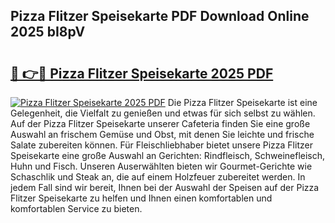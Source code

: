 ## Pizza Flitzer Speisekarte PDF Download Online 2025 bI8pV

# <h2><a href="http://gc9xpt.nevu.top/?p=Pizza+Flitzer+Speisekarte">🔗 👉🔴 Pizza Flitzer Speisekarte 2025 PDF</a></h2>

[![Pizza Flitzer Speisekarte 2025 PDF](https://i.imgur.com/dBaPXMq.png)](http://gc9xpt.nevu.top/?p=Pizza+Flitzer+Speisekarte)
Die Pizza Flitzer Speisekarte ist eine Gelegenheit, die Vielfalt zu genießen und etwas für sich selbst zu wählen. Auf der Pizza Flitzer Speisekarte unserer Cafeteria finden Sie eine große Auswahl an frischem Gemüse und Obst, mit denen Sie leichte und frische Salate zubereiten können. Für Fleischliebhaber bietet unsere Pizza Flitzer Speisekarte eine große Auswahl an Gerichten: Rindfleisch, Schweinefleisch, Huhn und Fisch. Unseren Auserwählten bieten wir Gourmet-Gerichte wie Schaschlik und Steak an, die auf einem Holzfeuer zubereitet werden. In jedem Fall sind wir bereit, Ihnen bei der Auswahl der Speisen auf der Pizza Flitzer Speisekarte zu helfen und Ihnen einen komfortablen und komfortablen Service zu bieten.
